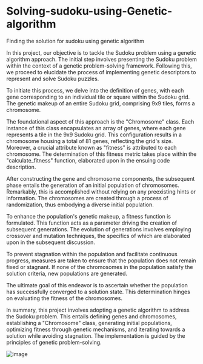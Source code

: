 # Solving-sudoku-using-Genetic-algorithm
Finding the solution for sudoku using genetic algorithm

In this project, our objective is to tackle the Sudoku problem using a genetic algorithm approach. The initial step involves presenting the Sudoku problem within the context of a genetic problem-solving framework. Following this, we proceed to elucidate the process of implementing genetic descriptors to represent and solve Sudoku puzzles.

To initiate this process, we delve into the definition of genes, with each gene corresponding to an individual tile or square within the Sudoku grid. The genetic makeup of an entire Sudoku grid, comprising 9x9 tiles, forms a chromosome.

The foundational aspect of this approach is the "Chromosome" class. Each instance of this class encapsulates an array of genes, where each gene represents a tile in the 9x9 Sudoku grid. This configuration results in a chromosome housing a total of 81 genes, reflecting the grid's size. Moreover, a crucial attribute known as "fitness" is attributed to each chromosome. The determination of this fitness metric takes place within the "calculate_fitness" function, elaborated upon in the ensuing code description.

After constructing the gene and chromosome components, the subsequent phase entails the generation of an initial population of chromosomes. Remarkably, this is accomplished without relying on any preexisting hints or information. The chromosomes are created through a process of randomization, thus embodying a diverse initial population.

To enhance the population's genetic makeup, a fitness function is formulated. This function acts as a parameter driving the creation of subsequent generations. The evolution of generations involves employing crossover and mutation techniques, the specifics of which are elaborated upon in the subsequent discussion.

To prevent stagnation within the population and facilitate continuous progress, measures are taken to ensure that the population does not remain fixed or stagnant. If none of the chromosomes in the population satisfy the solution criteria, new populations are generated.

The ultimate goal of this endeavor is to ascertain whether the population has successfully converged to a solution state. This determination hinges on evaluating the fitness of the chromosomes.

In summary, this project involves adopting a genetic algorithm to address the Sudoku problem. This entails defining genes and chromosomes, establishing a "Chromosome" class, generating initial populations, optimizing fitness through genetic mechanisms, and iterating towards a solution while avoiding stagnation. The implementation is guided by the principles of genetic problem-solving.

![image](https://github.com/romidi80/Solving-sudoku-using-Genetic-algorithm/assets/89667194/1b4d445e-bf84-42d4-97bb-ad7d0d046fbe)
